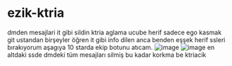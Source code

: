 # ezik-ktria

dmden mesajlari it gibi sildin ktria aglama ucube herif sadece ego kasmak git ustandan birşeyler öğren
it gibi info dilen anca benden eşşek herif
ssleri bırakıyorum aşagıya 10 starda ekip botunu atıcam.
![image](https://cdn.discordapp.com/attachments/997126029854380032/1039259325320933446/Adsz.png)
![image](https://cdn.discordapp.com/attachments/1004708834310361098/1039259673179734027/Adsz.png)
en altdaki ssde dmdeki tüm mesajları silmiş bu kadar korkma be ktriacik

